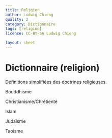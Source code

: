 ```yaml
---
title: Religion
author: Ludwig Chieng
quality: 2
category: Dictionnaire
tags: [religion]
licence: CC-BY-SA Ludwig Chieng

layout: sheet
---
```


# Dictionnaire (religion)

Définitions simplifiées des doctrines religieuses.


Bouddhisme

Christianisme/Chrétienté

Islam

Judaïsme

Taoisme


